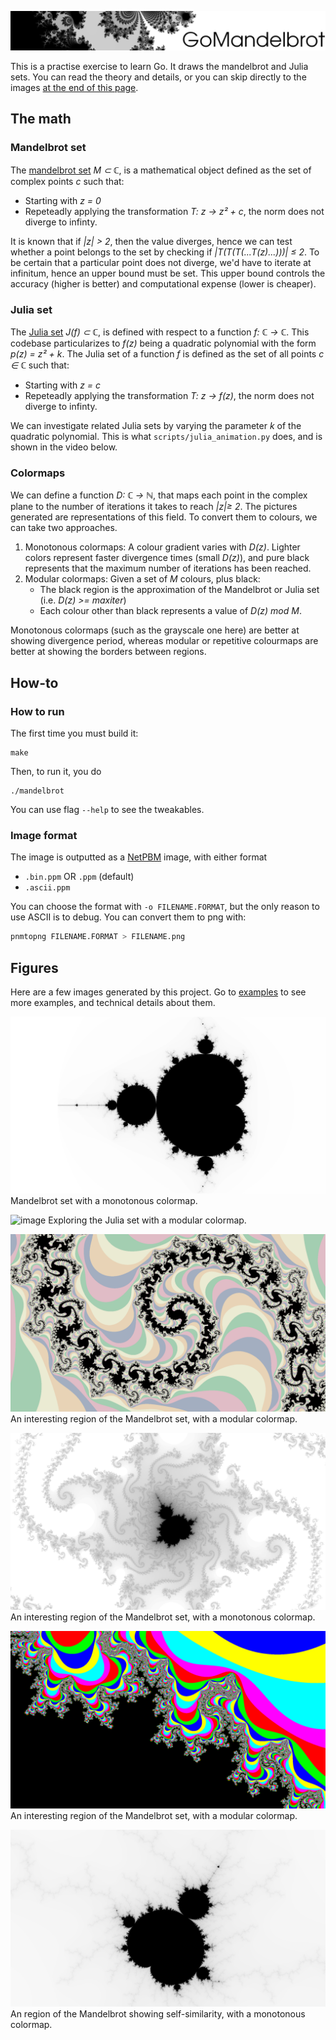 ![image](examples/banner.png)

This is a practise exercise to learn Go. It draws the mandelbrot and Julia sets. You can read the theory and details, or you can skip directly to the images [at the end of this page](#figures).

## The math
### Mandelbrot set
The [mandelbrot set](https://en.wikipedia.org/wiki/Mandelbrot_set) *M ⊂ ℂ*, is a mathematical object defined as the set of complex points *c* such that:
- Starting with *z = 0*
- Repeteadly applying the transformation *T: z → z² + c*, the norm does not diverge to infinty.

It is known that if *|z| > 2*, then the value diverges, hence we can test whether a point belongs to the set by checking if *|T(T(T(...T(z)...)))| ≤ 2*. To be certain that a particular point does not diverge, we'd have to iterate at infinitum, hence an upper bound must be set. This upper bound controls the accuracy (higher is better) and computational expense (lower is cheaper).

### Julia set
The [Julia set](https://en.wikipedia.org/wiki/Julia_set#Quadratic_polynomials) *J(f) ⊂ ℂ*, is defined with respect to a function *f: ℂ → ℂ*. This codebase particularizes to *f(z)* being a quadratic polynomial with the form *p(z) = z² + k*. The Julia set of a function *f* is defined as the set of all points *c ∈ ℂ* such that:
- Starting with *z = c*
- Repeteadly applying the transformation *T: z → f(z)*, the norm does not diverge to infinty.

We can investigate related Julia sets by varying the parameter *k* of the quadratic polynomial. This is what `scripts/julia_animation.py` does, and is shown in the video below.

### Colormaps
We can define a function *D: ℂ → ℕ*, that maps each point in the complex plane to the number of iterations it takes to reach *|z|≥ 2*. The pictures generated are representations of this field. To convert them to colours, we can take two approaches.
1. Monotonous colormaps: A colour gradient varies with *D(z)*. Lighter colors represent faster divergence times (small *D(z)*), and pure black represents that the maximum number of iterations has been reached.
2. Modular colormaps: Given a set of *M* colours, plus black:
    - The black region is the approximation of the Mandelbrot or Julia set (i.e. *D(z) >= maxiter*)
    - Each colour other than black represents a value of *D(z) mod M*.

Monotonous colormaps (such as the grayscale one here) are better at showing divergence period, whereas modular or repetitive colourmaps are better at showing the borders between regions.

## How-to

### How to run
The first time you must build it:
```
make
```
Then, to run it, you do
```
./mandelbrot
```
You can use flag `--help` to see the tweakables.


### Image format
The image is outputted as a [NetPBM](https://en.wikipedia.org/wiki/Netpbm) image, with either format
- `.bin.ppm` OR `.ppm` (default)
- `.ascii.ppm`

You can choose the format with `-o FILENAME.FORMAT`, but the only reason to use ASCII is to debug.
You can convert them to png with:
```bash
pnmtopng FILENAME.FORMAT > FILENAME.png
```

## Figures
Here are a few images generated by this project. Go to [examples](examples/README.md) to see more examples, and technical details about them.

![image](examples/full.png)
Mandelbrot set with a monotonous colormap.

![image](examples/julia.gif)
Exploring the Julia set with a modular colormap.

![image](examples/spirals_pastel.png)
An interesting region of the Mandelbrot set, with a modular colormap.

![image](examples/octopus.png)
An interesting region of the Mandelbrot set, with a monotonous colormap.

![image](examples/copies_multicolor.png)
An interesting region of the Mandelbrot set, with a modular colormap.

![image](examples/mini.png)
An region of the Mandelbrot showing self-similarity, with a monotonous colormap.
